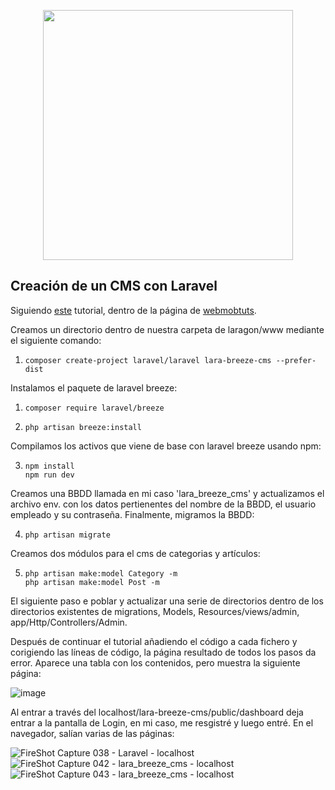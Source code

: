 <p align="center"><a href="https://laravel.com" target="_blank"><img src="https://raw.githubusercontent.com/laravel/art/master/logo-lockup/5%20SVG/2%20CMYK/1%20Full%20Color/laravel-logolockup-cmyk-red.svg" width="400"></a></p>

## Creación de un CMS con Laravel

Siguiendo [este](https://webmobtuts.com/backend-development/building-a-simple-cms-with-laravel-breeze/) tutorial, dentro de la página de [webmobtuts](https://webmobtuts.com/).

Creamos un directorio dentro de nuestra carpeta de laragon/www mediante el siguiente comando:

1. ```
   composer create-project laravel/laravel lara-breeze-cms --prefer-dist
   ```

Instalamos el paquete de laravel breeze:

1. ```
   composer require laravel/breeze
   ```

2. ```
   php artisan breeze:install
   ```

Compilamos los activos que viene de base con laravel breeze usando npm:

3. ```
   npm install
   npm run dev
   ```

Creamos una BBDD llamada en mi caso 'lara_breeze_cms' y actualizamos el archivo env. con los datos pertienentes del nombre de la BBDD, el usuario empleado y su contraseña. Finalmente, migramos la BBDD:

4. ```
   php artisan migrate
   ```

Creamos dos módulos para el cms de categorias y artículos:

5. ```
   php artisan make:model Category -m
   php artisan make:model Post -m
   ```

El siguiente paso e poblar y actualizar una serie de directorios dentro de los directorios existentes de migrations, Models, Resources/views/admin, app/Http/Controllers/Admin. 

Después de continuar el tutorial añadiendo el código a cada fichero y corigiendo las líneas de código, la página resultado de todos los pasos da error. Aparece una tabla con los contenidos, pero muestra la siguiente página:

![image](https://user-images.githubusercontent.com/91055754/152993217-8b12e2d2-10f7-4dc6-851d-344b5d3b010a.png)

Al entrar a través del localhost/lara-breeze-cms/public/dashboard deja entrar a la pantalla de Login, en mi caso, me resgistré y luego entré. En el navegador, salían varias de las páginas:

![FireShot Capture 038 - Laravel - localhost](https://user-images.githubusercontent.com/91055754/152993486-2969728f-a0e9-4043-ac32-4cb817acbb66.png)
![FireShot Capture 042 - lara_breeze_cms - localhost](https://user-images.githubusercontent.com/91055754/152993652-155cc620-1392-42cb-89ba-f4f022113c51.png)
![FireShot Capture 043 - lara_breeze_cms - localhost](https://user-images.githubusercontent.com/91055754/152993711-9ed9f00a-9797-44ab-b73a-316701fdb71b.png)

